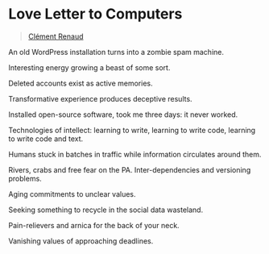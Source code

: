 # Love Letter to Computers

> [Clément Renaud](../appendix/attributions.html#clement-renaud)

An old WordPress installation turns into a zombie spam machine.

Interesting energy growing a beast of some sort.

Deleted accounts exist as active memories.

Transformative experience produces deceptive results.

Installed open-source software, took me three days: it never worked.

Technologies of intellect: learning to write, learning to write code, learning to write code and text.

Humans stuck in batches in traffic while information circulates around them.

Rivers, crabs and free fear on the PA. Inter-dependencies and versioning problems.

Aging commitments to unclear values.

Seeking something to recycle in the social data wasteland.

Pain-relievers and arnica for the back of your neck.

Vanishing values of approaching deadlines.
